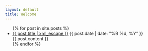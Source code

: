 ```yaml
---
layout: default
title: Welcome
---
```

<ul id="posts" class="index post-overview">
  {% for post in site.posts %}
    <li>
      <i class="icon-arrow-right"></i>
      <a href="{{ post.url }}">{{ post.title | xml_escape }}</a>
      <span class="datetime">
      	<time datetime="{{ post.date | date: "%Y-%m-%d" }}">
      		{{ post.date | date: "%B %d, %Y" }}
      	</time>
      </span>
      <article>
        {{ post.content }}
      </article>
    </li>
  {% endfor %}
</ul>